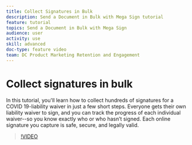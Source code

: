 ```yaml
---
title: Collect Signatures in Bulk
description: Send a Document in Bulk with Mega Sign tutorial
feature: tutorial
topics: Send a Document in Bulk with Mega Sign
audience: user
activity: use
skill: advanced
doc-type: feature video
team: DC Product Marketing Retention and Engagement
---
```


# Collect signatures in bulk

In this tutorial, you'll learn how to collect hundreds of signatures for a COVID 19-liability waiver in just a few short steps. Everyone gets their own liability waiver to sign, and you can track the progress of each individual waiver--so you know exactly who or who hasn’t signed. Each online signature you capture is safe, secure, and legally valid.
>[!VIDEO](https://video.tv.adobe.com/v/37839?hidetitle=true)